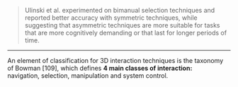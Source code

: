 > Ulinski et al.
experimented on bimanual selection techniques and
reported better accuracy with symmetric techniques, while
suggesting that asymmetric techniques are more suitable
for tasks that are more cognitively demanding or that last
for longer periods of time.
-------------------
An element of classification for 3D interaction techniques
is the taxonomy of Bowman [109], which defines
**4 main classes of interaction:** \
navigation, selection,
manipulation and system control.
